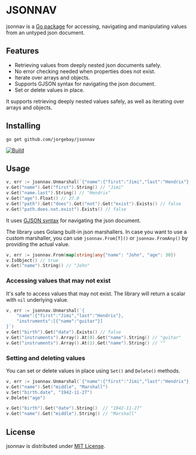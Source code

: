 # JSONNAV

jsonnav is a [Go package](https://pkg.go.dev/github.com/jorgebay/jsonnav#section-documentation) for accessing,
navigating and manipulating values from an untyped json document.

## Features

- Retrieving values from deeply nested json documents safely.
- No error checking needed when properties does not exist.
- Iterate over arrays and objects.
- Supports GJSON syntax for navigating the json document.
- Set or delete values in place.

It supports retrieving deeply nested values safely, as well as iterating over arrays and objects.

## Installing

```shell
go get github.com/jorgebay/jsonnav
```

[![Build](https://github.com/jorgebay/jsonnav/actions/workflows/test.yml/badge.svg)](https://github.com/jorgebay/jsonnav/actions/workflows/test.yml)

## Usage

```go
v, err := jsonnav.Unmarshal(`{"name":{"first":"Jimi","last":"Hendrix"},"age":27}`)
v.Get("name").Get("first").String() // "Jimi"
v.Get("name.last").String() // "Hendrix"
v.Get("age").Float() // 27.0
v.Get("path").Get("does").Get("not").Get("exist").Exists() // false
v.Get("path.does.not.exist").Exists() // false
```

It uses [GJSON syntax](https://github.com/tidwall/gjson/blob/master/SYNTAX.md) for navigating the json document.

The library uses Golang built-in json marshallers. In case you want to use a custom marshaller, you can use
`jsonnav.From[T]()` or `jsonnav.FromAny()` by providing the actual value.

```go
v, err := jsonnav.From(map[string]any{"name": "John", "age": 30})
v.IsObject() // true
v.Get("name").String() // "John"
```

### Accessing values that may not exist

It's safe to access values that may not exist. The library will return a scalar with `nil` underlying value.

```go
v, err := jsonnav.Unmarshal(`{
    "name":{"first":"Jimi","last":"Hendrix"},
    "instruments":[{"name":"guitar"}]
}`)
v.Get("birth").Get("date").Exists() // false
v.Get("instruments").Array().At(0).Get("name").String() // "guitar"
v.Get("instruments").Array().At(1).Get("name").String() // ""
```

### Setting and deleting values

You can set or delete values in place using `Set()` and `Delete()` methods.

```go
v, err := jsonnav.Unmarshal(`{"name":{"first":"Jimi","last":"Hendrix"},"age":27}`)
v.Get("name").Set("middle", "Marshall")
v.Set("birth.date", "1942-11-27")
v.Delete("age")

v.Get("birth").Get("date").String()  // "1942-11-27"
v.Get("name").Get("middle").String() // "Marshall"
```

## License

jsonnav is distributed under [MIT License](https://opensource.org/license/MIT).
